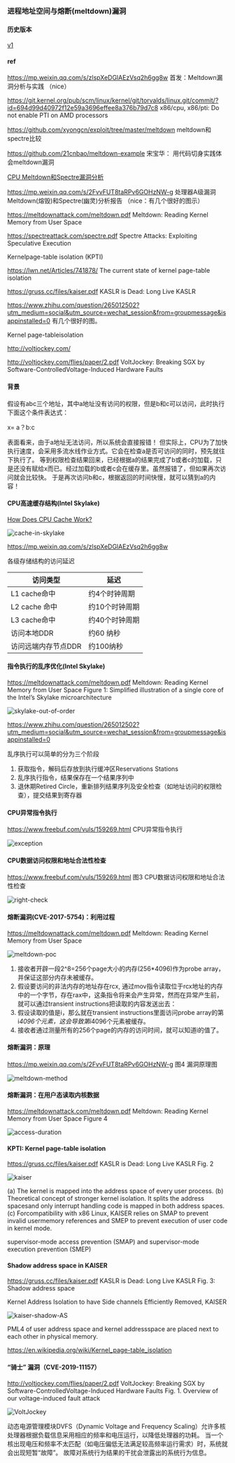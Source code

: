 ### 进程地址空间与熔断(meltdown)漏洞

#### 历史版本

[v1](https://github.com/LearningOS/os-lectures/blob/eeab82b9b9682d079b2ad7e63e522e48079d1098/lecture09/ref.md)

#### ref

https://mp.weixin.qq.com/s/zlspXeDGlAEzVsq2h6gg8w
首发：Meltdown漏洞分析与实践 （nice）

https://git.kernel.org/pub/scm/linux/kernel/git/torvalds/linux.git/commit/?id=694d99d40972f12e59a3696effee8a376b79d7c8
x86/cpu, x86/pti: Do not enable PTI on AMD processors

https://github.com/xyongcn/exploit/tree/master/meltdown
meltdown和spectre比较

https://github.com/21cnbao/meltdown-example
宋宝华： 用代码切身实践体会meltdown漏洞

[CPU Meltdown和Spectre漏洞分析](https://www.cnblogs.com/Shepherdzhao/p/8253421.html)

https://mp.weixin.qq.com/s/2FvvFUT8taRPv6GOHzNW-g
处理器A级漏洞Meltdown(熔毁)和Spectre(幽灵)分析报告 （nice：有几个很好的图示）

https://meltdownattack.com/meltdown.pdf
Meltdown: Reading Kernel Memory from User Space

https://spectreattack.com/spectre.pdf
Spectre Attacks: Exploiting Speculative Execution

Kernelpage-table isolation (KPTI)

https://lwn.net/Articles/741878/
The current state of kernel page-table isolation

https://gruss.cc/files/kaiser.pdf
KASLR is Dead: Long Live KASLR

https://www.zhihu.com/question/265012502?utm_medium=social&utm_source=wechat_session&from=groupmessage&isappinstalled=0
有几个很好的图。

Kernel page-tableisolation

http://voltjockey.com/

http://voltjockey.com/flies/paper/2.pdf
VoltJockey: Breaking SGX by Software-ControlledVoltage-Induced Hardware Faults

#### 背景

假设有abc三个地址，其中a地址没有访问的权限，但是b和c可以访问，此时执行下面这个条件表达式：

x= a？b:c

表面看来，由于a地址无法访问，所以系统会直接报错！
但实际上，CPU为了加快执行速度，会采用多流水线作业方式。它会在检查a是否可访问的同时，预先就往下执行了。
等到权限检查结果回来，已经根据a的结果完成了b或者c的加载，只是还没有赋给x而已。经过加载的b或者c会在缓存里。虽然报错了，但如果再次访问就会比较快。
于是再次访问b和c，根据返回的时间快慢，就可以猜到a的内容！

#### CPU高速缓存结构(Intel Skylake)

[How Does CPU Cache Work?](https://www.makeuseof.com/tag/what-is-cpu-cache/)

![cache-in-skylake](figs/cache-in-skylake.png)

https://mp.weixin.qq.com/s/zlspXeDGlAEzVsq2h6gg8w

各级存储结构的访问延迟

| 访问类型            | 延迟           |
| ------------------- | -------------- |
| L1 cache命中        | 约4个时钟周期  |
| L2 cache 命中       | 约10个时钟周期 |
| L3 cache命中        | 约40个时钟周期 |
| 访问本地DDR         | 约60 纳秒      |
| 访问远端内存节点DDR | 约100纳秒      |

#### 指令执行的乱序优化(Intel Skylake)
https://meltdownattack.com/meltdown.pdf
Meltdown: Reading Kernel Memory from User Space
Figure 1: Simplified illustration of a single core of the Intel’s Skylake microarchitecture

![skylake-out-of-order](figs/skylake-out-of-order.png)

https://www.zhihu.com/question/265012502?utm_medium=social&utm_source=wechat_session&from=groupmessage&isappinstalled=0

乱序执行可以简单的分为三个阶段

1. 获取指令，解码后存放到执行缓冲区Reservations Stations
2. 乱序执行指令，结果保存在一个结果序列中
3. 退休期Retired Circle，重新排列结果序列及安全检查（如地址访问的权限检查），提交结果到寄存器

#### CPU异常指令执行

https://www.freebuf.com/vuls/159269.html
CPU异常指令执行

![exception](figs/exception.png)

#### CPU数据访问权限和地址合法性检查

https://www.freebuf.com/vuls/159269.html
图3 CPU数据访问权限和地址合法性检查

![right-check](figs/right-check.png)

#### 熔断漏洞(CVE-2017-5754)：利用过程

https://meltdownattack.com/meltdown.pdf
Meltdown: Reading Kernel Memory from User Space

![meltdown-poc](figs/meltdown-poc.jpg)

 1. 接收者开辟一段2^8=256个page大小的内存(256*4096)作为probe array，并保证这部分内存未被缓存。
 2. 假设要访问的非法内存的地址存在rcx, 通过mov指令读取位于rcx地址的内存中的一个字节，存在rax中，这条指令将来会产生异常，然而在异常产生前，就可以通过transient instructions把读取的内容发送出去：
 3. 假设读取的值是i，那么就在transient instructions里面访问probe array的第i*4096个元素，这会导致第i*4096个元素被缓存。
 4. 接收者通过测量所有的256个page的内存的访问时间，就可以知道i的值了。

#### 熔断漏洞：原理
https://mp.weixin.qq.com/s/2FvvFUT8taRPv6GOHzNW-g
图4 漏洞原理图

![meltdown-method](figs/meltdown-method.jpg)

#### 熔断漏洞：在用户态读取内核数据

https://meltdownattack.com/meltdown.pdf
Meltdown: Reading Kernel Memory from User Space
Figure 4

![access-duration](figs/access-duration.png)

#### KPTI: Kernel page-table isolation
https://gruss.cc/files/kaiser.pdf
KASLR is Dead: Long Live KASLR
Fig. 2

![kaiser](figs/kaiser.png)

(a) The kernel is mapped into the address space of every user process.
(b) Theoretical concept of stronger kernel isolation. It splits the address spacesand  only  interrupt  handling  code  is  mapped  in  both  address  spaces. 
(c)  Forcompatibility with x86 Linux, KAISER relies on SMAP to prevent invalid usermemory references and SMEP to prevent execution of user code in kernel mode.

supervisor-mode access prevention (SMAP) and supervisor-mode execution prevention (SMEP)

#### Shadow address space in KAISER
https://gruss.cc/files/kaiser.pdf
KASLR is Dead: Long Live KASLR
Fig. 3: Shadow address space

Kernel Address Isolation to have Side channels Efficiently Removed, KAISER

![kaiser-shadow-AS](figs/kaiser-shadow-AS.png)

PML4 of user address space and kernel addressspace are placed next to each other in physical memory.

https://en.wikipedia.org/wiki/Kernel_page-table_isolation


#### “骑士” 漏洞（CVE-2019-11157）

http://voltjockey.com/flies/paper/2.pdf
VoltJockey: Breaking SGX by Software-ControlledVoltage-Induced Hardware Faults
Fig. 1.   Overview of our voltage-induced fault attack

![VoltJockey](figs/VoltJockey.png)

动态电源管理模块DVFS（Dynamic Voltage and Frequency Scaling）允许多核处理器根据负载信息采用相应的频率和电压运行，以降低处理器的功耗。
当一个核出现电压和频率不太匹配（如电压偏低无法满足较高频率运行需求）时，系统就会出现短暂“故障”。
故障对系统行为结果的干扰会泄露出的系统行为信息。


